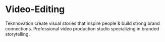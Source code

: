 # Video-Editing
Teknnovation create visual stories that inspire people &amp; build strong brand connections. Professional video production studio specializing in branded storytelling.
